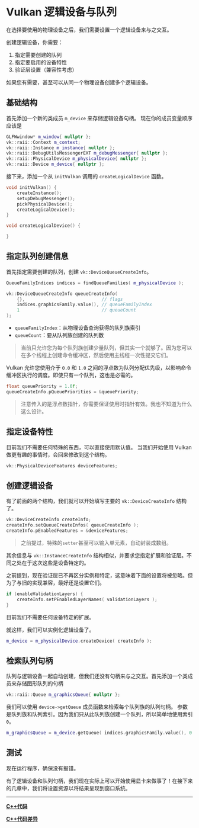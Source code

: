 # Vulkan 逻辑设备与队列

在选择要使用的物理设备之后，我们需要设置一个逻辑设备来与之交互。

创建逻辑设备，你需要：

1. 指定需要创建的队列
2. 指定要启用的设备特性
3. 验证层设置（兼容性考虑）

如果您有需要，甚至可以从同一个物理设备创建多个逻辑设备。

## 基础结构

首先添加一个新的类成员 `m_device` 来存储逻辑设备句柄。
现在你的成员变量顺序应该是

```cpp
GLFWwindow* m_window{ nullptr };
vk::raii::Context m_context;
vk::raii::Instance m_instance{ nullptr };
vk::raii::DebugUtilsMessengerEXT m_debugMessenger{ nullptr };
vk::raii::PhysicalDevice m_physicalDevice{ nullptr };
vk::raii::Device m_device{ nullptr };
```

接下来，添加一个从 `initVulkan` 调用的 `createLogicalDevice` 函数。

```cpp
void initVulkan() {
    createInstance();
    setupDebugMessenger();
    pickPhysicalDevice();
    createLogicalDevice();
}

void createLogicalDevice() {

}
```

## 指定队列创建信息

首先指定需要创建的队列，创建 `vk::DeviceQueueCreateInfo`。

```cpp
QueueFamilyIndices indices = findQueueFamilies( m_physicalDevice );

vk::DeviceQueueCreateInfo queueCreateInfo(
    {},                             // flags
    indices.graphicsFamily.value(), // queueFamilyIndex
    1                               // queueCount
);
```

- `queueFamilyIndex`：从物理设备查询获得的队列族索引
- `queueCount`：要从队列族创建的队列数

> 当前只允许您为每个队列族创建少量队列，但其实一个就够了。因为您可以在多个线程上创建命令缓冲区，然后使用主线程一次性提交它们。


Vulkan 允许您使用介于 `0.0` 和 `1.0` 之间的浮点数为队列分配优先级，以影响命令缓冲区执行的调度。即使只有一个队列，这也是必需的。 

```cpp
float queuePriority = 1.0f;
queueCreateInfo.pQueuePriorities = &queuePriority;
```

> 注意传入的是浮点数指针，你需要保证使用时指针有效。我也不知道为什么这么设计。

## 指定设备特性

目前我们不需要任何特殊的东西，可以直接使用默认值。 当我们开始使用 Vulkan 做更有趣的事情时，会回来修改到这个结构。

```c++
vk::PhysicalDeviceFeatures deviceFeatures;
```

## 创建逻辑设备

有了前面的两个结构，我们就可以开始填写主要的 `vk::DeviceCreateInfo` 结构了。

```cpp
vk::DeviceCreateInfo createInfo;
createInfo.setQueueCreateInfos( queueCreateInfo );
createInfo.pEnabledFeatures = &deviceFeatures;
```

> 之前提过，特殊的`setter`甚至可以输入单元素，自动封装成数组。

其余信息与 `vk::InstanceCreateInfo` 结构相似，并要求您指定扩展和验证层。不同之处在于这次这些是设备特定的。

之前提到，现在验证层已不再区分实例和特定，这意味着下面的设置将被忽略。但为了与旧的实现兼容，最好还是设置它们。

```cpp
if (enableValidationLayers) {
    createInfo.setPEnabledLayerNames( validationLayers );
}
```

目前我们不需要任何设备特定的扩展。

就这样，我们可以实例化逻辑设备了。
```c++
m_device = m_physicalDevice.createDevice( createInfo );
```

## 检索队列句柄

队列与逻辑设备一起自动创建，但我们还没有句柄来与之交互。首先添加一个类成员来存储图形队列的句柄
```c++
vk::raii::Queue m_graphicsQueue{ nullptr };
```

我们可以使用 `device->getQueue` 成员函数来检索每个队列族的队列句柄。
参数是队列族和队列索引。因为我们只从此队列族创建一个队列，所以简单地使用索引 `0`。
```c++
m_graphicsQueue = m_device.getQueue( indices.graphicsFamily.value(), 0 );
```

## 测试

现在运行程序，确保没有报错。

有了逻辑设备和队列句柄，我们现在实际上可以开始使用显卡来做事了！在接下来的几章中，我们将设置资源以将结果呈现到窗口系统。

---

**[C++代码](../codes/0104_device/main.cpp)**

**[C++代码差异](../codes/0104_device/main.diff)**
